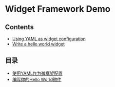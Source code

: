 # Widget Framework Demo

## Contents

* [Using YAML as widget configuration](using-yaml-as-widget-configuration)
* [Write a hello world widget](write-a-hello-world-widget)

## 目录

* [使用YAML作为微框架配置](using-yaml-as-widget-configuration)
* [编写你的Hello World微件](write-a-hello-world-widget)